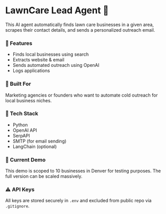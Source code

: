 # LawnCare Lead Agent 🌿

This AI agent automatically finds lawn care businesses in a given area, scrapes their contact details, and sends a personalized outreach email.

### 🚀 Features
- Finds local businesses using search
- Extracts website & email
- Sends automated outreach using OpenAI
- Logs applications

### 💼 Built For
Marketing agencies or founders who want to automate cold outreach for local business niches.

### 🧰 Tech Stack
- Python
- OpenAI API
- SerpAPI
- SMTP (for email sending)
- LangChain (optional)

### 📍 Current Demo
This demo is scoped to 10 businesses in Denver for testing purposes. The full version can be scaled massively.

### ⚠️ API Keys
All keys are stored securely in `.env` and excluded from public repo via `.gitignore`.
